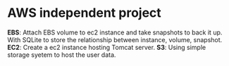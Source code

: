 # AWS independent project
**EBS**: Attach EBS volume to ec2 instance and take snapshots to back it up. With SQLite to store the relationship between instance, volume, snapshot.
**EC2**: Create a ec2 instance hosting Tomcat server.
**S3**: Using simple storage syetem to host the user data.

